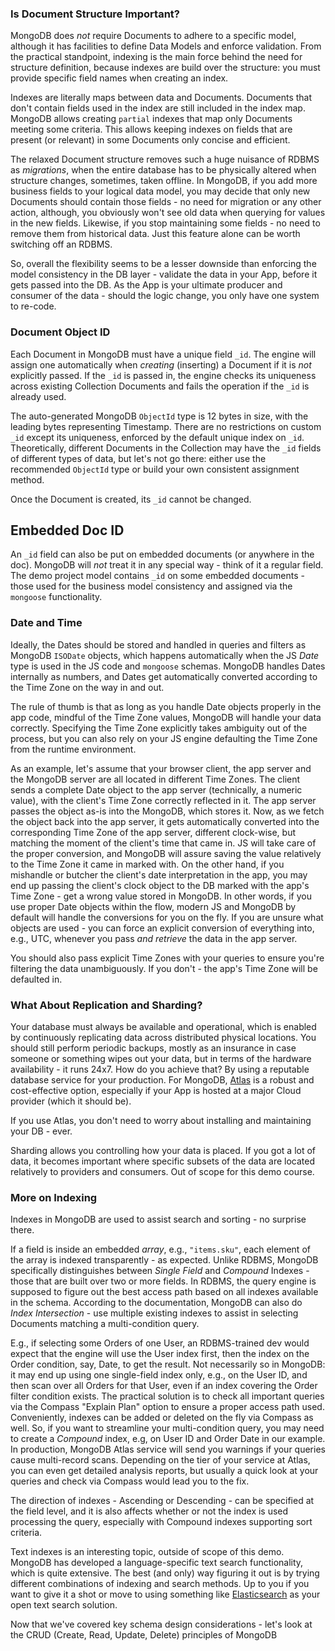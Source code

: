 ### Is Document Structure Important?

MongoDB does *not* require Documents to adhere to a specific model, although it has facilities to define Data Models and enforce validation. From the practical standpoint, indexing is the main force behind the need for structure definition, because indexes are build over the structure: you must provide specific field names when creating an index. 

Indexes are literally maps between data and Documents. Documents that don't contain fields used in the index are still included in the index map. MongoDB allows creating `partial` indexes that map only Documents meeting some criteria. This allows keeping indexes on fields that are present (or relevant) in some Documents only concise and efficient.

The relaxed Document structure removes such a huge nuisance of RDBMS as *migrations*, when the entire database has to be physically altered when structure changes, sometimes, taken offline. In MongoDB, if you add more business fields to your logical data model, you may decide that only new Documents should contain those fields - no need for migration or any other action, although, you obviously won't see old data when querying for values in the new fields. Likewise, if you stop maintaining some fields - no need to remove them from historical data. Just this feature alone can be worth switching off an RDBMS.

So, overall the flexibility seems to be a lesser downside than enforcing the model consistency in the DB layer - validate the data in your App, before it gets passed into the DB. As the App is your ultimate producer and consumer of the data - should the logic change, you only have one system to re-code.


### Document Object ID

Each Document in MongoDB must have a unique field `_id`. The engine will assign one automatically when *creating* (inserting) a Document if it is *not* explicitly passed. If the `_id` is passed in, the engine checks its uniqueness across existing Collection Documents and fails the operation if the `_id` is already used. 

The auto-generated MongoDB `ObjectId` type is 12 bytes in size, with the leading bytes representing Timestamp. There are no restrictions on custom `_id` except its uniqueness, enforced by the default unique index on `_id`. Theoretically, different Documents in the Collection may have the `_id` fields of different types of data, but let's not go there: either use the recommended `ObjectId` type or build your own consistent assignment method.

Once the Document is created, its `_id` cannot be changed.


## Embedded Doc ID

An `_id` field can also be put on embedded documents (or anywhere in the doc). MongoDB will *not* treat it in any special way - think of it a regular field. The demo project model contains `_id` on some embedded documents - those used for the business model consistency and assigned via the `mongoose` functionality.
 

### Date and Time

Ideally, the Dates should be stored and handled in queries and filters as MongoDB `ISODate` objects, which happens automatically when the JS *Date* type is used in the JS code and `mongoose` schemas. MongoDB handles Dates internally as numbers, and Dates get automatically converted according to the Time Zone on the way in and out.

The rule of thumb is that as long as you handle Date objects properly in the app code, mindful of the Time Zone values, MongoDB will handle your data correctly. Specifying the Time Zone explicitly takes ambiguity out of the process, but you can also rely on your JS engine defaulting the Time Zone from the runtime environment. 

As an example, let's assume that your browser client, the app server and the MongoDB server are all located in different Time Zones. The client sends a complete Date object to the app server (technically, a numeric value), with the client's Time Zone correctly reflected in it. The app server passes the object as-is into the MongoDB, which stores it. Now, as we fetch the object back into the app server, it gets automatically converted into the corresponding Time Zone of the app server, different clock-wise, but matching the moment of the client's time that came in. JS will take care of the proper conversion, and MongoDB will assure saving the value relatively to the Time Zone it came in marked with. On the other hand, if you mishandle or butcher the client's date interpretation in the app, you may end up passing the client's clock object to the DB marked with the app's Time Zone - get a wrong value stored in MongoDB. In other words, if you use proper Date objects within the flow, modern JS and MongoDB by default will handle the conversions for you on the fly. If you are unsure what objects are used - you can force an explicit conversion of everything into, e.g., UTC, whenever you pass *and retrieve* the data in the app server.

You should also pass explicit Time Zones with your queries to ensure you're filtering the data unambiguously. If you don't - the app's Time Zone will be defaulted in.


### What About Replication and Sharding?

Your database must always be available and operational, which is enabled by continuously replicating data across distributed physical locations. You should still perform periodic backups, mostly as an insurance in case someone or something wipes out your data, but in terms of the hardware availability - it runs 24x7. How do you achieve that? By using a reputable database service for your production. For MongoDB, [Atlas](https://www.mongodb.com/cloud/atlas) is a robust and cost-effective option, especially if your App is hosted at a major Cloud provider (which it should be).

If you use Atlas, you don't need to worry about installing and maintaining your DB - ever.

Sharding allows you controlling how your data is placed. If you got a lot of data, it becomes important where specific subsets of the data are located relatively to providers and consumers. Out of scope for this demo course.


### More on Indexing

Indexes in MongoDB are used to assist search and sorting - no surprise there. 

If a field is inside an embedded *array*, e.g., `"items.sku"`, each element of the array is indexed transparently - as expected. Unlike RDBMS, MongoDB specifically distinguishes between *Single Field* and *Compound* Indexes - those that are built over two or more fields. In RDBMS, the query engine is supposed to figure out the best access path based on all indexes available in the schema. According to the documentation, MongoDB can also do *Index Intersection* - use multiple existing indexes to assist in selecting Documents matching a multi-condition query.

E.g., if selecting some Orders of one User, an RDBMS-trained dev would expect that the engine will use the User index first, then the index on the Order condition, say, Date, to get the result. Not necessarily so in MongoDB: it may end up using one single-field index only, e.g., on the User ID, and then scan over all Orders for that User, even if an index covering the Order filter condition exists. The practical solution is to check all important queries via the Compass "Explain Plan" option to ensure a proper access path used. Conveniently, indexes can be added or deleted on the fly via Compass as well. So, if you want to streamline your multi-condition query, you may need to create a *Compound* index, e.g, on User ID and Order Date in our example. In production, MongoDB Atlas service will send you warnings if your queries cause multi-record scans. Depending on the tier of your service at Atlas, you can even get detailed analysis reports, but usually a quick look at your queries and check via Compass would lead you to the fix.

The direction of indexes - Ascending or Descending - can be specified at the field level, and it is also affects whether or not the index is used processing the query, especially with Compound indexes supporting sort criteria.

Text indexes is an interesting topic, outside of scope of this demo. MongoDB has developed a language-specific text search functionality, which is quite extensive. The best (and only) way figuring it out is by trying different combinations of indexing and search methods. Up to you if you want to give it a shot or move to using something like [Elasticsearch](https://www.elastic.co/) as your open text search solution.


Now that we've covered key schema design considerations - let's look at the CRUD (Create, Read, Update, Delete) principles of MongoDB